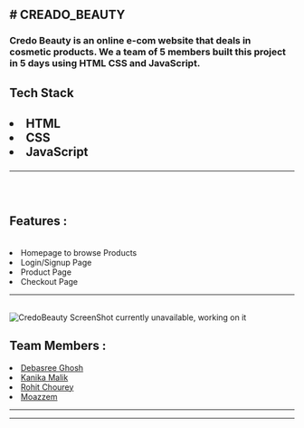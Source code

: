 <h2># CREADO_BEAUTY</h2>
<h3> Credo Beauty is an online e-com website that deals in cosmetic products. We a team of 5 members built this project in 5 days using HTML CSS and JavaScript.</h3>

<h2>Tech Stack<h2/>
  <li>HTML</li>
  <li>CSS</li>
  <li>JavaScript</li>
  <hr><br>
<h2>Features :</h2><br>
  <li>Homepage to browse Products</li>
  <li>Login/Signup Page</li>
  <li>Product Page</li>
  <li>Checkout Page</li>
  <hr><br>
 <img src="https://miro.medium.com/max/1400/1*QuQ8-CR05uo45w4CROA7OA.png" alt="CredoBeauty ScreenShot currently unavailable, working on it"/>
<h2>Team Members :</h2>
  <li><a href="https://github.com/Debasree-3031999">Debasree Ghosh</a></li>
  <li><a href="">Kanika Malik</a></li>
  <li><a href="">Rohit Chourey</a></li>
  <li><a href="">Moazzem</a></li>
 <hr><hr>
